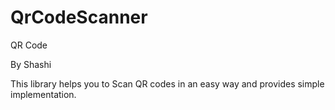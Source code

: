 # QrCodeScanner

QR Code

By Shashi


This library helps you to Scan QR codes in an easy way and provides simple implementation.


